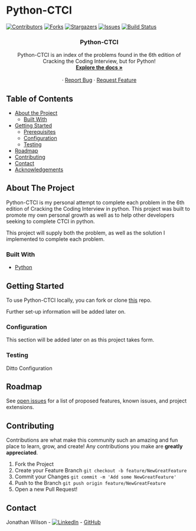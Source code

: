 # Python-CTCI

<!-- PROJECT SHIELDS -->
[![Contributors][contributors-shield]][contributors-url]
[![Forks][forks-shield]][forks-url]
[![Stargazers][stars-shield]][stars-url]
[![Issues][issues-shield]][issues-url]
[![Build Status](https://travis-ci.com/travis-ci/travis-web.svg?branch=master)](https://travis-ci.com/github/Jonathan-M-Wilson/Python-CTCI)

  <h3 align="center">Python-CTCI</h3>

  <p align="center">
    Python-CTCI is an index of the problems found in the 6th edition of Cracking the Coding Interview, but for Python!
    <br />
    <a href="https://github.com/Jonathan-M-Wilson/Python-CTCI"><strong>Explore the docs »</strong></a>
    <br />
    <br />
    <!-- for adding a demo video
    <a href="Add our video link here">View Demo</a>  · -->
    ·
    <a href="https://github.com/Jonathan-M-Wilson/Python-CTCI/issues">Report Bug</a>
    ·
    <a href="https://github.com/Jonathan-M-Wilson/Python-CTCI/issues">Request Feature</a>
  </p>
</p>




<!-- TABLE OF CONTENTS -->
## Table of Contents

* [About the Project](#about-the-project)
  * [Built With](#built-with)
* [Getting Started](#getting-started)
  * [Prerequisites](#prerequisites)
  * [Configuration](#configuration)
  * [Testing](#testing)
* [Roadmap](#roadmap)
* [Contributing](#contributing)
* [Contact](#contact)
* [Acknowledgements](#acknowledgements)


<!-- ABOUT THE PROJECT -->
## About The Project
Python-CTCI is my personal attempt to complete each problem in the 6th edition of Cracking the Coding Interview in python. This project was built to promote my own personal growth as well as to help other developers seeking to complete CTCI in python.

This project will supply both the problem, as well as the solution I implemented to complete each problem.

### Built With
* [Python](https://github.com/python)


<!-- GETTING STARTED -->
## Getting Started
To use Python-CTCI locally, you can fork or clone [this](https://github.com/Jonathan-M-Wilson/Python-CTCI) repo.

Further set-up information will be added later on.


### Configuration
This section will be added later on as this project takes form.

### Testing
Ditto Configuration


<!-- ROADMAP -->
## Roadmap

See [open issues](https://github.com/Jonathan-M-Wilson/Python-CTCI/issues) for a list of proposed features, known issues, and project extensions.



<!-- CONTRIBUTING -->
## Contributing

Contributions are what make this community such an amazing and fun place to learn, grow, and create! Any contributions you make are **greatly appreciated**.

1. Fork the Project
2. Create your Feature Branch ```git checkout -b feature/NewGreatFeature```
3. Commit your Changes ```git commit -m 'Add some NewGreatFeature'```
4. Push to the Branch ```git push origin feature/NewGreatFeature```
5. Open a new Pull Request!


<!-- CONTACT -->
## Contact

Jonathan Wilson - [![LinkedIn][linkedin-shield]](https://www.linkedin.com/in/jonathan--wilson/) - [GitHub](https://github.com/Jonathan-M-Wilson)


<!-- ACKNOWLEDGEMENTS -->
<!-- Add resources that were used to help create this project here -->


<!-- MARKDOWN LINKS & IMAGES -->
[contributors-shield]: https://img.shields.io/github/contributors/Jonathan-M-Wilson/Python-CTCI
[contributors-url]: https://github.com/Jonathan-M-Wilson/Python-CTCI/graphs/contributors
[forks-shield]: https://img.shields.io/github/forks/Jonathan-M-Wilson/Python-CTCI
[forks-url]: https://github.com/Jonathan-M-Wilson/Python-CTCI/network/members
[stars-shield]: https://img.shields.io/github/stars/Jonathan-M-Wilson/Python-CTCI
[stars-url]: https://github.com/Jonathan-M-Wilson/Python-CTCI/stargazers
[issues-shield]: https://img.shields.io/github/issues/Jonathan-M-Wilson/Python-CTCI
[issues-url]: https://github.com/Jonathan-M-Wilson/Python-CTCI/issues
[linkedin-shield]: https://img.shields.io/badge/-LinkedIn-black.svg?style=flat-square&logo=linkedin&colorB=555
